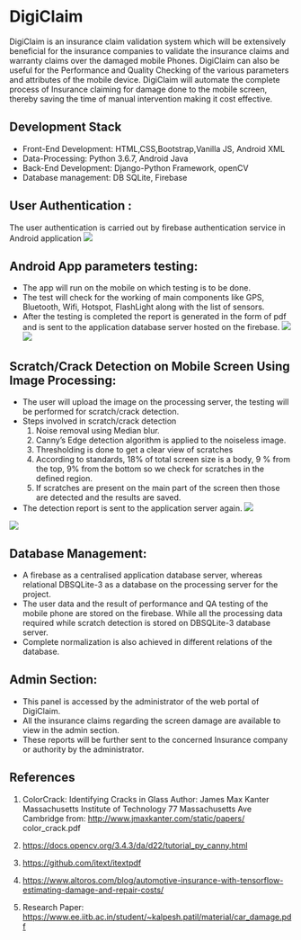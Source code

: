 # DigiClaim
DigiClaim is an insurance claim validation system which will be extensively beneficial for the insurance companies to validate the insurance claims and warranty claims over the damaged mobile Phones. DigiClaim can also be useful for the Performance and Quality Checking of the various parameters and attributes of the mobile device. DigiClaim will automate the complete process of Insurance claiming for damage done to the mobile screen, thereby saving the time of manual intervention making it cost effective.

## Development Stack
* Front-End Development: HTML,CSS,Bootstrap,Vanilla JS, Android XML
* Data-Processing: Python 3.6.7, Android Java
* Back-End Development: Django-Python Framework, openCV
* Database management: DB SQLite, Firebase

## User Authentication :
The user authentication is carried out by firebase authentication service in Android application 
![](https://lh4.googleusercontent.com/zWLf656EHCrNatAvINlLp1Ou9CgDCC3Y_tGoVGDlexRy_MoBZQKe1g8wEixC5yJaXL8ZgWjMth-rm0SAqQBq-p4omPu_xQQOHkAZ82u-ylRrEnaE2JuaZAZWDMe5rCgS2HItYeMv)
                            
## Android App parameters testing:
* The app will run on the mobile on which testing is to be done.
* The test will check for the working of main components like GPS, Bluetooth, Wifi, Hotspot, FlashLight along with the list of sensors.
* After the testing is completed the report is generated in the form of pdf and is sent to the application database server hosted on the firebase.
![](https://lh4.googleusercontent.com/twO53XpYxOmuabcyzw_TVhdc2vAQLCfQRhkqk2vP03H29w52K2-MN-RIWGFyDXcZ2zlhCt-pQWaoY7do9SzEt8JUUaOnreMgcsipJxeP0Blau0006GhKe8VpfbqtfLQRPEPMV9Jg)
![](https://lh5.googleusercontent.com/NG0pZaMcLyV665eyq4c1If6Es3up6L2FZyvOAB8iqYSDmbZfl5prqHHtjQ3uGDJdXuAiY8rk2qluhi_TcRduADwnvUgvnA6b48e6T_RHb6SLJ4T86RuH63FgcqQgziGyZKNxh0fz)

## Scratch/Crack Detection on Mobile Screen Using Image Processing:
* The user will upload the image on the processing server, the testing will be performed for scratch/crack detection.
* Steps involved in scratch/crack detection
  1. Noise removal using Median blur.
  2. Canny’s Edge detection algorithm is applied to the noiseless image.
  3. Thresholding is done to get a clear view of scratches
  4. According to standards, 18% of total screen size is a body, 9 % from the top, 9% from the bottom so we check for         scratches in the defined region. 
  5. If scratches are present on the main part of the screen then those are detected and the results are saved.
* The detection report is sent to the application server again.
![](https://lh5.googleusercontent.com/IjqbnNhYvTx3p2-ZpmGY9R26fXU9I2iM5TM2MyGB36EIrJsTdW7qULZFaPGSDu2cu_fFywNrclyXe-y2I_mtsXJu0xEP0-aYJqvowc5H)

![](https://lh3.googleusercontent.com/mmx23kgzdslH21yd6aR4URf1FQbn57jioKOBjutjjXIDRPwzTa3z3ieYVEIu5mzkj6CRKRWgFgO1KuHSve9cwDzrMNkPO4fvxAiGBJT0IRy_VyvMLdFzUr78MqhDguTJo4dtPs5S)
	
## Database Management:
* A firebase as a centralised application database server, whereas relational DBSQLite-3 as a database on the processing server for the project.
* The user data and the result of performance and QA testing of the mobile phone are stored on the firebase. While all the processing data required while scratch detection is stored on DBSQLite-3 database server.
* Complete normalization is also achieved in different relations of the database.

## Admin Section:
* This panel is accessed by the administrator of the web portal of DigiClaim.
* All the insurance claims regarding the screen damage are available to view in the admin section.
* These reports will be further sent to the concerned Insurance company or authority by the administrator.


## References
1. ColorCrack: Identifying Cracks in Glass 
  Author: James Max Kanter
          Massachusetts Institute of Technology 77 Massachusetts Ave Cambridge
  from: http://www.jmaxkanter.com/static/papers/ color_crack.pdf

2. https://docs.opencv.org/3.4.3/da/d22/tutorial_py_canny.html
3. https://github.com/itext/itextpdf
4. https://www.altoros.com/blog/automotive-insurance-with-tensorflow-estimating-damage-and-repair-costs/
5. Research Paper: https://www.ee.iitb.ac.in/student/~kalpesh.patil/material/car_damage.pdf


